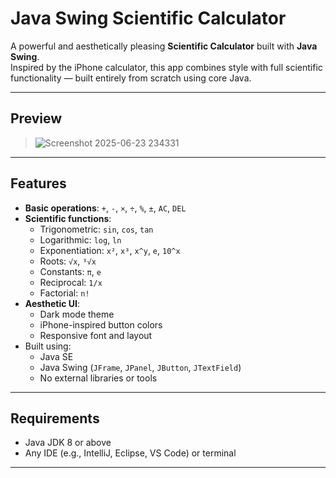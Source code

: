 # Java Swing Scientific Calculator

A powerful and aesthetically pleasing **Scientific Calculator** built with **Java Swing**.  
Inspired by the iPhone calculator, this app combines style with full scientific functionality — built entirely from scratch using core Java.

---

## Preview

> ![Screenshot 2025-06-23 234331](https://github.com/user-attachments/assets/dc8d560d-1c39-4443-88e3-410b6ffd7023)

---

## Features

- **Basic operations**: `+`, `-`, `×`, `÷`, `%`, `±`, `AC`, `DEL`
- **Scientific functions**:
  - Trigonometric: `sin`, `cos`, `tan`
  - Logarithmic: `log`, `ln`
  - Exponentiation: `x²`, `x³`, `x^y`, `e`, `10^x`
  - Roots: `√x`, `³√x`
  - Constants: `π`, `e`
  - Reciprocal: `1/x`
  - Factorial: `n!`
- **Aesthetic UI**:
  - Dark mode theme
  - iPhone-inspired button colors
  - Responsive font and layout
- Built using:
  - Java SE
  - Java Swing (`JFrame`, `JPanel`, `JButton`, `JTextField`)
  - No external libraries or tools

---

## Requirements

- Java JDK 8 or above
- Any IDE (e.g., IntelliJ, Eclipse, VS Code) or terminal

---
